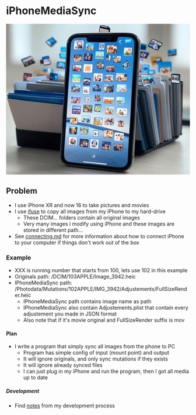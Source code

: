 # iPhoneMediaSync

![logo](logo.png)

## Problem

- I use iPhone XR and now 16 to take pictures and movies
- I use [ifuse](https://github.com/libimobiledevice/ifuse) to copy all images from my iPhone to my hard-drive
  - These DCIM... folders contain all original images
  - Very many images i modify using iPhone and these images
    are stored in different path...
- See [connecting.md](connecting.md) for more information about how to connect iPhone to your computer if things
  don't work out of the box

### Example

- XXX is running number that starts from 100, lets use 102 in this example
- Originals path: /DCIM/103APPLE/Image_3942.heic
- IPhoneMediaSync path: /Photodata/Mutations/102APPLE/IMG_3942/Adjustements/FullSizeRender.heic
  - IPhoneMediaSync path contains image name as path
  - IPhoneMediaSync also contain Adjustements.plist that contain every adjustement you made in JSON format
  - Also note that if it's movie original and FullSizeRender suffix is mov

#### Plan

- I write a program that simply sync all images from the phone to PC
  - Program has simple config of input (mount point) and output
  - It will ignore originals, and only sync mutations if they exists
  - It will ignore already synced files
  - I can just plug in my iPhone and run the program, then I got all media up to date

##### Development

- Find [notes](NOTES.md) from my development process
